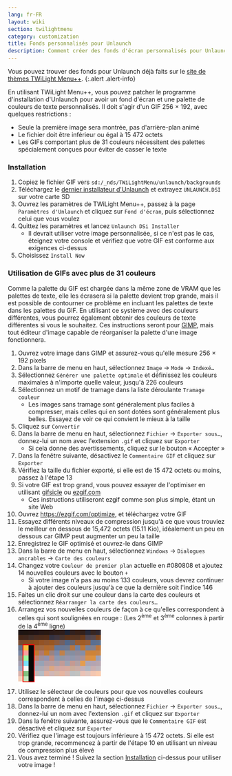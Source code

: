 ```yaml
---
lang: fr-FR
layout: wiki
section: twilightmenu
category: customization
title: Fonds personnalisés pour Unlaunch
description: Comment créer des fonds d'écran personnalisés pour Unlaunch et les installer à l'aide de TWiLight Menu++
---
```


Vous pouvez trouver des fonds pour Unlaunch déjà faits sur le [site de thèmes TWiLight Menu++](https://skins.ds-homebrew.com/unlaunch/).
{:.alert .alert-info}

En utilisant TWiLight Menu++, vous pouvez patcher le programme d'installation d'Unlaunch pour avoir un fond d'écran et une palette de couleurs de texte personnalisés. Il doit s'agir d'un GIF 256 × 192, avec quelques restrictions :
- Seule la première image sera montrée, pas d'arrière-plan animé
- Le fichier doit être inférieur ou égal à 15 472 octets
- Les GIFs comportant plus de 31 couleurs nécessitent des palettes spécialement conçues pour éviter de casser le texte

### Installation
1. Copiez le fichier GIF vers `sd:/_nds/TWiLightMenu/unlaunch/backgrounds`
1. Téléchargez le [dernier installateur d'Unlaunch](https://problemkaputt.de/unlaunch.zip) et extrayez `UNLAUNCH.DSI` sur votre carte SD
1. Ouvrez les paramètres de TWiLight Menu++, passez à la page `Paramètres d'Unlaunch` et cliquez sur `Fond d'écran`, puis sélectionnez celui que vous voulez
1. Quittez les paramètres et lancez `Unlaunch DSi Installer`
   - Il devrait utiliser votre image personnalisée, si ce n'est pas le cas, éteignez votre console et vérifiez que votre GIF est conforme aux exigences ci-dessus
1. Choisissez `Install Now`

### Utilisation de GIFs avec plus de 31 couleurs
Comme la palette du GIF est chargée dans la même zone de VRAM que les palettes de texte, elle les écrasera si la palette devient trop grande, mais il est possible de contourner ce problème en incluant les palettes de texte dans les palettes du GIF. En utilisant ce système avec des couleurs différentes, vous pourrez également obtenir des couleurs de texte différentes si vous le souhaitez. Ces instructions seront pour [GIMP](https://gimp.org), mais tout éditeur d'image capable de réorganiser la palette d'une image fonctionnera.
1. Ouvrez votre image dans GIMP et assurez-vous qu'elle mesure 256 × 192 pixels
1. Dans la barre de menu en haut, sélectionnez `Image` -> `Mode` -> `Indexé…`
1. Sélectionnez `Générer une palette optimale` et définissez les couleurs maximales à n'importe quelle valeur, jusqu'à 226 couleurs
1. Sélectionnez un motif de tramage dans la liste déroulante `Tramage couleur`
   - Les images sans tramage sont généralement plus faciles à compresser, mais celles qui en sont dotées sont généralement plus belles. Essayez de voir ce qui convient le mieux à la taille
1. Cliquez sur `Convertir`
1. Dans la barre de menu en haut, sélectionnez `Fichier` -> `Exporter sous…`, donnez-lui un nom avec l'extension `.gif` et cliquez sur `Exporter`
   - Si cela donne des avertissements, cliquez sur le bouton « Accepter »
1. Dans la fenêtre suivante, désactivez le `Commentaire GIF` et cliquez sur `Exporter`
1. Vérifiez la taille du fichier exporté, si elle est de 15 472 octets ou moins, passez à l'étape 13
1. Si votre GIF est trop grand, vous pouvez essayer de l'optimiser en utilisant [gifsicle](http://www.lcdf.org/gifsicle/) ou [ezgif.com](https://ezgif.com/optimize)
   - Ces instructions utiliseront ezgif comme son plus simple, étant un site Web
1. Ouvrez https://ezgif.com/optimize, et téléchargez votre GIF
1. Essayez différents niveaux de compression jusqu'à ce que vous trouviez le meilleur en dessous de 15,472 octets (15.11 Kio), idéalement un peu en dessous car GIMP peut augmenter un peu la taille
1. Enregistrez le GIF optimisé et ouvrez-le dans GIMP
1. Dans la barre de menu en haut, sélectionnez `Windows` -> `Dialogues ancrables` -> `Carte des couleurs`
1. Changez votre `Couleur de premier plan` actuelle en #080808 et ajoutez 14 nouvelles couleurs avec le bouton `+`
    - Si votre image n'a pas au moins 133 couleurs, vous devrez continuer à ajouter des couleurs jusqu'à ce que la dernière soit l'indice 146
1. Faites un clic droit sur une couleur dans la carte des couleurs et sélectionnez `Réarranger la carte des couleurs…`
1. Arrangez vos nouvelles couleurs de façon à ce qu'elles correspondent à celles qui sont soulignées en rouge : (Les 2<sup>ème</sup> et 3<sup>ème</sup> colonnes à partir de la 4<sup>ème</sup> ligne)<br> ![Palette avec des couleurs de texte correctes](/assets/images/custom-unlaunch-bg/unlaunch-palette.png)
1. Utilisez le sélecteur de couleurs pour que vos nouvelles couleurs correspondent à celles de l'image ci-dessus
1. Dans la barre de menu en haut, sélectionnez `Fichier` -> `Exporter sous…`, donnez-lui un nom avec l'extension `.gif` et cliquez sur `Exporter`
1. Dans la fenêtre suivante, assurez-vous que le `Commentaire GIF` est désactivé et cliquez sur `Exporter`
1. Vérifiez que l'image est toujours inférieure à 15 472 octets. Si elle est trop grande, recommencez à partir de l'étape 10 en utilisant un niveau de compression plus élevé
1. Vous avez terminé ! Suivez la section [Installation](#installing) ci-dessus pour utiliser votre image !
